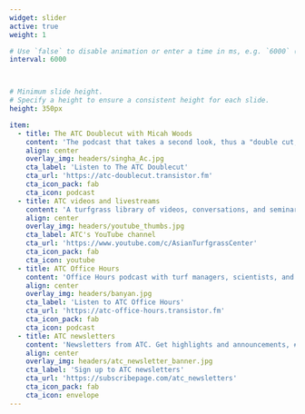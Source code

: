```yaml
---
widget: slider
active: true
weight: 1

# Use `false` to disable animation or enter a time in ms, e.g. `6000` (5s).
interval: 6000



# Minimum slide height.
# Specify a height to ensure a consistent height for each slide.
height: 350px

item:
  - title: The ATC Doublecut with Micah Woods
    content: 'The podcast that takes a second look, thus a "double cut," at material from the ATC website.'
    align: center
    overlay_img: headers/singha_Ac.jpg 
    cta_label: 'Listen to The ATC Doublecut'
    cta_url: 'https://atc-doublecut.transistor.fm'
    cta_icon_pack: fab
    cta_icon: podcast
  - title: ATC videos and livestreams
    content: 'A turfgrass library of videos, conversations, and seminar screencasts.'
    align: center
    overlay_img: headers/youtube_thumbs.jpg
    cta_label: ATC's YouTube channel
    cta_url: 'https://www.youtube.com/c/AsianTurfgrassCenter'
    cta_icon_pack: fab
    cta_icon: youtube
  - title: ATC Office Hours
    content: 'Office Hours podcast with turf managers, scientists, and students, about grass around the world.'
    align: center
    overlay_img: headers/banyan.jpg 
    cta_label: 'Listen to ATC Office Hours'
    cta_url: 'https://atc-office-hours.transistor.fm'
    cta_icon_pack: fab
    cta_icon: podcast
  - title: ATC newsletters
    content: 'Newsletters from ATC. Get highlights and announcements, #MLSN updates, or the full text of every new blog post the same day it is published.'
    align: center
    overlay_img: headers/atc_newsletter_banner.jpg 
    cta_label: 'Sign up to ATC newsletters'
    cta_url: 'https://subscribepage.com/atc_newsletters'
    cta_icon_pack: fab
    cta_icon: envelope
---
```

